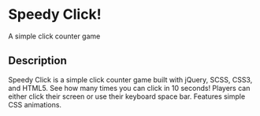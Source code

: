 # Speedy Click!

A simple click counter game

## Description

Speedy Click is a simple click counter game built with jQuery, SCSS, CSS3, and HTML5. See how many times you can click in 10 seconds! Players can either click their screen or use their keyboard space bar. Features simple CSS animations.
